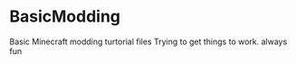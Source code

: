 BasicModding
============

Basic Minecraft modding turtorial files
Trying to get things to work. always fun
